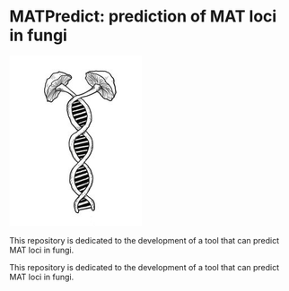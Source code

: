 # MATPredict: prediction of MAT loci in fungi
![Logo](logo.jpg)

This repository is dedicated to the development of a tool that can predict MAT loci in fungi.

This repository is dedicated to the development of a tool that can predict MAT loci in fungi.
